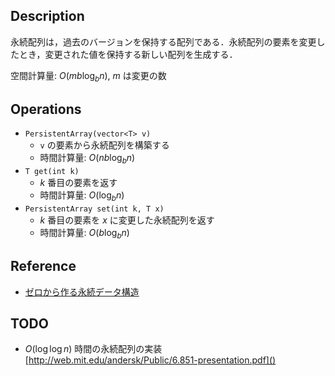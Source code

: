 ## Description

永続配列は，過去のバージョンを保持する配列である．永続配列の要素を変更したとき，変更された値を保持する新しい配列を生成する．

空間計算量: $O(m b \log_b n)$, $m$ は変更の数

## Operations

- `PersistentArray(vector<T> v)`
    - `v` の要素から永続配列を構築する
    - 時間計算量: $O(nb \log_b n)$
- `T get(int k)`
    - $k$ 番目の要素を返す
    - 時間計算量: $O(\log_b n)$
- `PersistentArray set(int k, T x)`
    - $k$ 番目の要素を $x$ に変更した永続配列を返す
    - 時間計算量: $O(b \log_b n)$

## Reference

- [ゼロから作る永続データ構造](https://qiita.com/wotsushi/items/72e7f8cdd674741ffd61)

## TODO

- $O(\log \log n)$ 時間の永続配列の実装 [http://web.mit.edu/andersk/Public/6.851-presentation.pdf]()